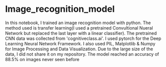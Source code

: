 # Image_recognition_model
In this notebook, I trained an image recognition model with python.
The method used is transfer learning(I used a pretrained Convultional Nueral Network but replaced the last layer with a linear classifier).
The pretrained CNN data was collected from 'cognitiveclass.ai'.
I used pytorch for the Deep Learning Neural Network Framework. I also used PIL, Matplotlib & Numpy for Image Processing and Data Visualization.
Due to the large size of the data, I did not share it on my repository. The model reached an accuracy of 88.5% on images never seen before
